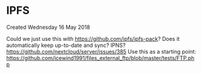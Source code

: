 # IPFS
Created Wednesday 16 May 2018

Could we just use this with <https://github.com/ipfs/ipfs-pack>? Does it automatically keep up-to-date and sync? IPNS?
<https://github.com/nextcloud/server/issues/385>
Use this as a starting point: <https://github.com/icewind1991/files_external_ftp/blob/master/tests/FTP.php>

